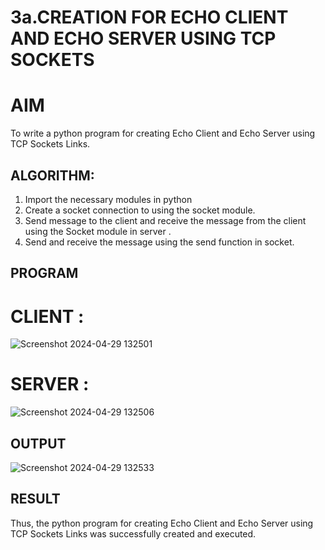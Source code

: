 # 3a.CREATION FOR ECHO CLIENT AND ECHO SERVER USING TCP SOCKETS
# AIM
To write a python program for creating Echo Client and Echo Server using TCP
Sockets Links.
## ALGORITHM:
1. Import the necessary modules in python
2. Create a socket connection to using the socket module.
3. Send message to the client and receive the message from the client using the Socket module in
 server .
4. Send and receive the message using the send function in socket.
## PROGRAM
# CLIENT :
![Screenshot 2024-04-29 132501](https://github.com/Lakshmi-v-Priya/3a.Sockets_Creation_for_Echo_Client_and_Echo_Server/assets/151720706/45897a81-b46f-4772-87e2-5b08687117d5)
# SERVER :
![Screenshot 2024-04-29 132506](https://github.com/Lakshmi-v-Priya/3a.Sockets_Creation_for_Echo_Client_and_Echo_Server/assets/151720706/8041602c-f524-49e1-bb22-3a744f0cbbcf)

## OUTPUT
![Screenshot 2024-04-29 132533](https://github.com/Lakshmi-v-Priya/3a.Sockets_Creation_for_Echo_Client_and_Echo_Server/assets/151720706/144ac6f5-0989-479e-a52f-f2975f7efdc0)

## RESULT
Thus, the python program for creating Echo Client and Echo Server using TCP Sockets Links 
was successfully created and executed.
